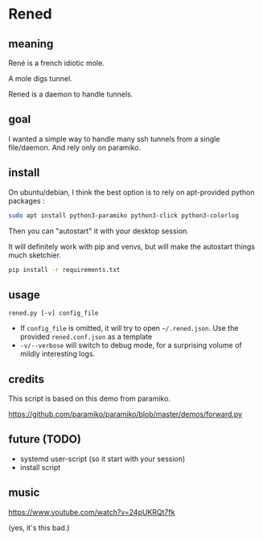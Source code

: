 # Rened

## meaning

René is a french idiotic mole.

A mole digs tunnel.

Rened is a daemon to handle tunnels.

## goal

I wanted a simple way to handle many ssh tunnels from a single file/daemon. And rely only on paramiko.

## install

On ubuntu/debian, I think the best option is to rely on apt-provided python packages : 

```bash
sudo apt install python3-paramiko python3-click python3-colorlog
```

Then you can "autostart" it with your desktop session.

It will definitely work with pip and venvs, but will make the autostart things much sketchier.

```bash
pip install -r requirements.txt
```

## usage

`rened.py [-v] config_file`

- If `config_file` is omitted, it will try to open `~/.rened.json`. Use the provided `rened.conf.json` as a template
- `-v/--verbose` will switch to debug mode, for a surprising volume of mildly interesting logs.

## credits

This script is based on this demo from paramiko.

https://github.com/paramiko/paramiko/blob/master/demos/forward.py

## future (TODO)

- systemd user-script (so it start with your session)
- install script

## music

https://www.youtube.com/watch?v=24pUKRQt7fk

(yes, it's this bad.)

